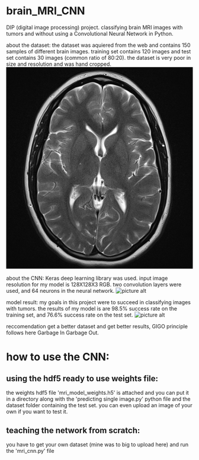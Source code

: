 # brain_MRI_CNN
DIP (digital image processing) project.
classifying brain MRI images with tumors and without using a Convolutional Neural Network in Python. 

about the dataset:
the dataset was aquiered from the web and contains 150 samples of different brain images.
training set contains 120 images and test set contains 30 images (common ratio of 80:20).
the dataset is very poor in size and resolution and was hand cropped.
![picture alt](https://github.com/amitsason/brain_MRI_CNN/blob/master/dataset/test_set/normal/normal.1.jpg)

about the CNN:
Keras deep learning library was used.
input image resolution for my model is 128X128X3 RGB.
two convolution layers were used, and 64 neurons in the neural network.
![picture alt]()

model result:
my goals in this project were to succeed in classifying images with tumors.
the results of my model is are 98.5% success rate on the training set, and 76.6% success rate on the test set.
![picture alt]()

reccomendation
get a better dataset and get better results, GIGO principle follows here
Garbage In Garbage Out.

# how to use the CNN:

## using the hdf5 ready to use weights file:
the weights hdf5 file 'mri_model_weights.h5' is attached and you can put it in a directory along with the 'predicting single image.py'
python file and the dataset folder containing the test set.
you can even upload an image of your own if you want to test it.


## teaching the network from scratch:
you have to get your own dataset (mine was to big to upload here)
and run the 'mri_cnn.py' file



